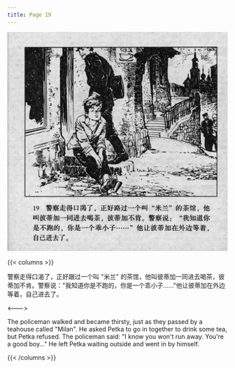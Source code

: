 ```yaml
---
title: Page 19
---
```


![biao page](./../../images/biao/seifert0726_biao_0023_019.jpg)

{{< columns >}}

警察走得口渴了，正好跟过一个叫 "米兰" 的茶馆，他叫彼蒂加一同进去喝茶，彼蒂加不肯。警察说："我知道你是不跑的，你是一个乖小子......"他让彼蒂加在外边等着，自己进去了。

<--->

The policeman walked and became thirsty, just as they passed by a teahouse called "Milan". He asked Petka to go in together to drink some tea, but Petka refused. The policeman said: "I know you won't run away. You're a good boy…" He left Petka waiting outside and went in by himself.

{{< /columns >}}

